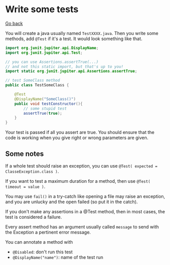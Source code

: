 # Write some tests

[Go back](../../../../../../programming-languages/high-level/java/_old/index.md#tests-with-junit)

You will create a java usually named `TestXXXX.java`. Then you write some methods, add `@Test` if it's a test. It would look something like that.

```java
import org.junit.jupiter.api.DisplayName;
import org.junit.jupiter.api.Test;

// you can use Assertions.assertTrue(...)
// and not this static import, but that's up to you!
import static org.junit.jupiter.api.Assertions.assertTrue;

// test SomeClass method
public class TestSomeClass {

    @Test
    @DisplayName("SomeClass()")
    public void testConstructor(){
        // some stupid test    
        assertTrue(true);
    }
}
```

Your test is passed if all you assert are true. You should ensure that the code is working when you give right or wrong parameters are given.

<div class="sl"></div>

## Some notes

If a whole test should raise an exception, you can use `@Test( expected = ClasseException.class )`.

If you want to test a maximum duration for a method, then use `@Test( timeout = value )`.

You may use `fail()` in a try-catch like opening a file may raise an exception, and you are unlucky and the open failed (so put it in the catch).

If you don't make any assertions in a @Test method, then in most cases, the test is considered a failure.

Every assert method has an argument usually called `message` to send with the Exception a pertinent error message.

You can annotate a method with

* `@Disabled`: don't run this test
* `@DisplayName("name")`: name of the test run